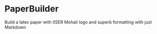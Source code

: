 # PaperBuilder
 Build a latex paper with IISER Mohali logo and superb formatting with just Markdown
